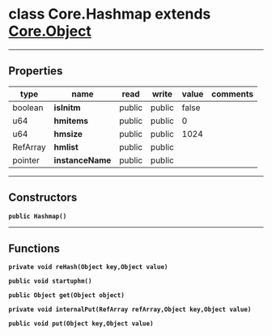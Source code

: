 class Core.Hashmap extends [Core.Object](Core.Object.md)
===

---
Properties
---
|type|name|read|write|value|comments|
|--- |--- |--- |--- |--- |--- |
|boolean|__isInitm__|public|public|false||
|u64|__hmitems__|public|public|0||
|u64|__hmsize__|public|public|1024||
|RefArray|__hmlist__|public|public|||
|pointer|__instanceName__|public|public|||

---
Constructors
---

__`public Hashmap()`__
<div style="margin:1em">

</div>


---
Functions
---

__`private void reHash(Object key,Object value)`__
<div style="margin:1em">

</div>


__`public void startuphm()`__
<div style="margin:1em">

</div>


__`public Object get(Object object)`__
<div style="margin:1em">

</div>


__`private void internalPut(RefArray refArray,Object key,Object value)`__
<div style="margin:1em">

</div>


__`public void put(Object key,Object value)`__
<div style="margin:1em">

</div>

